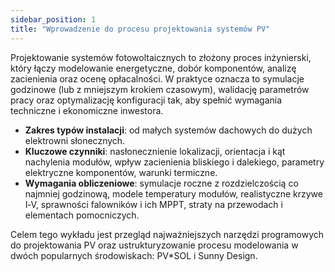 ```yaml
---
sidebar_position: 1
title: "Wprowadzenie do procesu projektowania systemów PV"
---
```


Projektowanie systemów fotowoltaicznych to złożony proces inżynierski, który łączy modelowanie energetyczne, dobór komponentów, analizę zacienienia oraz ocenę opłacalności. W praktyce oznacza to symulacje godzinowe (lub z mniejszym krokiem czasowym), walidację parametrów pracy oraz optymalizację konfiguracji tak, aby spełnić wymagania techniczne i ekonomiczne inwestora.

- **Zakres typów instalacji**: od małych systemów dachowych do dużych elektrowni słonecznych.
- **Kluczowe czynniki**: nasłonecznienie lokalizacji, orientacja i kąt nachylenia modułów, wpływ zacienienia bliskiego i dalekiego, parametry elektryczne komponentów, warunki termiczne.
- **Wymagania obliczeniowe**: symulacje roczne z rozdzielczością co najmniej godzinową, modele temperatury modułów, realistyczne krzywe I‑V, sprawności falowników i ich MPPT, straty na przewodach i elementach pomocniczych.

Celem tego wykładu jest przegląd najważniejszych narzędzi programowych do projektowania PV oraz ustrukturyzowanie procesu modelowania w dwóch popularnych środowiskach: PV*SOL i Sunny Design.


